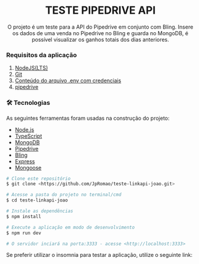 <h1 align="center">
  TESTE PIPEDRIVE API
</h1>

<p align="center">
  O projeto é um teste para a API do Pipedrive em conjunto com Bling. Insere os dados de uma venda no Pipedrive no Bling e guarda no MongoDB, é possível visualizar os ganhos totais dos dias anteriores.
</p>

<h3>
  Requisitos da aplicação
</h3>

<ol>
  <li>
    <a href="https://nodejs.org/en/download/">NodeJS(LTS)</a>
  </li>

  <li>
    <a href="https://git-scm.com">
      Git
    </a>
  </li>

  <li>
    <a href="https://notepad.pw/share/6y7we2o1v">
      Conteúdo do arquivo .env com credenciais
    </a>
  </li>

  <li>
    <a href="https://www.npmjs.com/package/pipedrive">
      pipedrive
    </a>
  </li>
</ol>

### 🛠 Tecnologias

As seguintes ferramentas foram usadas na construção do projeto:

- [Node.js](https://nodejs.org/en/)
- [TypeScript](https://www.typescriptlang.org/)
- [MongoDB](https://www.mongodb.com/)
- [Pipedrive](https://www.pipedrive.com/)
- [Bling](https://bling.com.br/)
- [Express](https://expressjs.com/)
- [Mongoose](https://mongoosejs.com/)

```bash
# Clone este repositório
$ git clone <https://github.com/JpRomao/teste-linkapi-joao.git>

# Acesse a pasta do projeto no terminal/cmd
$ cd teste-linkapi-joao

# Instale as dependências
$ npm install

# Execute a aplicação em modo de desenvolvimento
$ npm run dev

# O servidor inciará na porta:3333 - acesse <http://localhost:3333>
```

Se preferir utilizar o insomnia para testar a aplicação, utilize o seguinte link:
